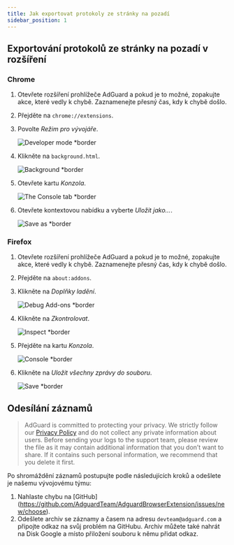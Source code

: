 ```yaml
---
title: Jak exportovat protokoly ze stránky na pozadí
sidebar_position: 1
---
```


## Exportování protokolů ze stránky na pozadí v rozšíření

### Chrome

1. Otevřete rozšíření prohlížeče AdGuard a pokud je to možné, zopakujte akce, které vedly k chybě. Zaznamenejte přesný čas, kdy k chybě došlo.

2. Přejděte na `chrome://extensions`.

3. Povolte _Režim pro vývojáře_.

   ![Developer mode \*border](https://cdn.adguardvpn.com/content/kb/ad_blocker/browser_extension/developer_mode1.png)

4. Klikněte na `background.html`.

   ![Background \*border](https://cdn.adguardvpn.com/content/kb/ad_blocker/browser_extension/background1.png)

5. Otevřete kartu _Konzola_.

   ![The Console tab \*border](https://cdn.adguardvpn.com/content/kb/vpn/browser_extension/console.png)

6. Otevřete kontextovou nabídku a vyberte _Uložit jako…_.

   ![Save as \*border](https://cdn.adguardvpn.com/content/kb/vpn/browser_extension/save.png)

### Firefox

1. Otevřete rozšíření prohlížeče AdGuard a pokud je to možné, zopakujte akce, které vedly k chybě. Zaznamenejte přesný čas, kdy k chybě došlo.

2. Přejděte na `about:addons`.

3. Klikněte na _Doplňky ladění_.

   ![Debug Add-ons \*border](https://cdn.adguardvpn.com/content/kb/vpn/browser_extension/add-ons.png)

4. Klikněte na _Zkontrolovat_.

   ![Inspect \*border](https://cdn.adguardvpn.com/content/kb/vpn/browser_extension/inspect.png)

5. Přejděte na kartu _Konzola_.

   ![Console \*border](https://cdn.adguardvpn.com/content/kb/vpn/browser_extension/ff_console.png)

6. Klikněte na _Uložit všechny zprávy do souboru_.

   ![Save \*border](https://cdn.adguardvpn.com/content/kb/vpn/browser_extension/save-to-file.png)

## Odesílání záznamů

> AdGuard is committed to protecting your privacy. We strictly follow our [Privacy Policy](https://adguard.com/en/privacy/browser-extension.html) and do not collect any private information about users. Before sending your logs to the support team, please review the file as it may contain additional information that you don’t want to share. If it contains such personal information, we recommend that you delete it first.

Po shromáždění záznamů postupujte podle následujících kroků a odešlete je našemu vývojovému týmu:

1. Nahlaste chybu na [GitHub] (https://github.com/AdguardTeam/AdguardBrowserExtension/issues/new/choose).
2. Odešlete archiv se záznamy a časem na adresu `devteam@adguard.com` a připojte odkaz na svůj problém na GitHubu. Archiv můžete také nahrát na Disk Google a místo přiložení souboru k němu přidat odkaz.
